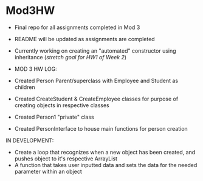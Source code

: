 # Mod3HW

- Final repo for all assignments completed in Mod 3
- README will be updated as assignments are completed
- Currently working on creating an "automated" constructor using inheritance
(*stretch goal for HW1 of Week 2*)

- MOD 3 HW LOG:
- Created Person Parent/superclass with Employee and Student as children
- Created CreateStudent & CreateEmployee classes for purpose of creating objects in respective classes
- Created Person1 "private" class
- Created PersonInterface to house main functions for person creation

IN DEVELOPMENT:
- Create a loop that recognizes when a new object has been created, and pushes object to it's respective ArrayList
- A function that takes user inputted data and sets the data for the needed parameter within an object
